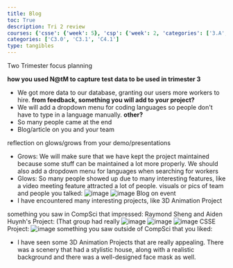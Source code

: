 ```yaml
---
title: Blog
toc: True
description: Tri 2 review
courses: {'csse': {'week': 5}, 'csp': {'week': 2, 'categories': ['3.A', '5.B']}, 'csa': {'week': 18}}
categories: ['C3.0', 'C3.1', 'C4.1']
type: tangibles
---
```

Two Trimester focus planning

**how you used N@tM to capture test data to be used in trimester 3**
- We got more data to our database, granting our users more workers to hire.
**from feedback, something you will add to your project?**
- We will add a dropdown menu for coding languages so people don't have to type in a language manually.
**other?**
- So many people came at the end
- Blog/article on you and your team

reflection on glows/grows from your demo/presentations
- Grows: We will make sure that we have kept the project maintained because some stuff can be maintained a lot more properly. We should also add a dropdown menu for languages when searching for workers
- Glows: So many people showed up due to many interesting features, like a video meeting feature attracted a lot of people.
visuals or pics of team and people you talked:
![image](https://github.com/RIK-CSA/RIK-CSA-frontend/assets/75040379/c6cfb808-b351-412e-95c2-28c86936429e)
![image](https://github.com/RIK-CSA/RIK-CSA-frontend/assets/75040379/981c2825-4855-4103-bed2-8a62dbb5dc1d)
Blog on event
- I have encountered many interesting projects, like 3D Animation Project

something you saw in CompSci that impressed:
Raymond Sheng and Aiden Huynh's Project: (That group had really
![image](https://github.com/RIK-CSA/RIK-CSA-frontend/assets/75040379/49f47aad-fb8a-4e12-a5e2-8ccbf3d86281)
![image](https://github.com/RIK-CSA/RIK-CSA-frontend/assets/75040379/f8325f1e-b0e2-437b-a486-ab5ada6f6ed1)
![image](https://github.com/RIK-CSA/RIK-CSA-frontend/assets/75040379/f3cc7017-7282-472f-a1bc-596cfd54fb40)
CSSE Project:
![image](https://github.com/RIK-CSA/RIK-CSA-frontend/assets/75040379/a8a5bebd-86fc-48d9-a650-a72a980bb810)
something you saw outside of CompSci that you liked:
- I have seen some 3D Animation Projects that are really appealing. There was a scenery that had a stylistic house, along with a realistic background and there was a well-designed face mask as well.